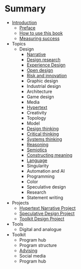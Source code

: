 # Summary

* [Introduction](README.md)
   * [Preface](introduction/preface.md)
   * [How to use this book](introduction/how_to_use_this_book.md)
   * [Measuring success](introduction/measuring_success.md)
* Topics
   * Design
       * [Narrative](topics/narrative.md)
       * [Design research](topics/design_research.md)
       * [Experience Design](topics/experience_design.md)
       * [Open design](topics/open_design.md)
       * [Risk and innovation](topics/risk_and_innovation.md)
       * Graphic design
       * Industrial design
       * Architecture
       * Game design
       * Media
       * [Hypertext](topics/hypertext.md)
       * Creativity
       * Topology
       * Model
       * [Design thinking](topics/design_thinking.md)
       * [Critical thinking](topics/critical_thinking.md)
       * [Systems thinking](topics/systems_thinking.md)
       * [Reasoning](topics/reasoning.md)
       * [Semiotics](topics/semiotics.md)
       * [Constructing meaning](topics/constructing_meaning.md)
       * [Language](topics/language.md)
       * Singularity
       * Automation and AI
       * Programming
       * Color
       * Speculative design
       * Research
       * Statement writing
* Projects
   * [Hypertext Narrative Project](projects/hypertext_narrative_project.md)
   * [Speculative Design Project](projects/speculative_design_project.md)
   * [Toolkit Design Project](projects/toolkit_design_project.md)
* Tools
   * Digital and analogue
* Toolkit
   * Program hub
   * Program structure
   * [Advising](toolkit/advising.md)
   * Social media
   * Program hub

